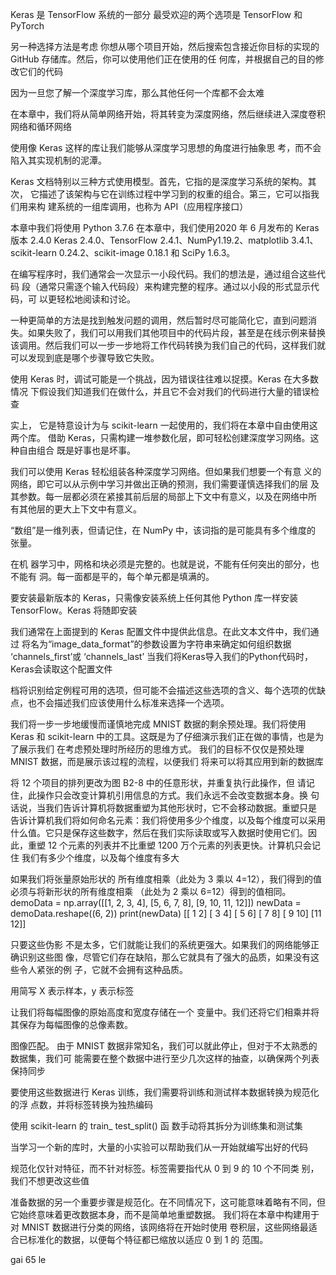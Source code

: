 Keras 是 TensorFlow 系统的一部分
最受欢迎的两个选项是 TensorFlow 和 PyTorch

另一种选择方法是考虑
你想从哪个项目开始，然后搜索包含接近你目标的实现的 GitHub 存储库。然后，你可以使用他们正在使用的任
何库，并根据自己的目的修改它们的代码

因为一旦您了解一个深度学习库，那么其他任何一个库都不会太难

在本章中，我们将从简单网络开始，将其转变为深度网络，然后继续进入深度卷积网络和循环网络

使用像 Keras 这样的库让我们能够从深度学习思想的角度进行抽象思
考，而不会陷入其实现机制的泥潭。

Keras 文档特别以三种方式使用模型。首先，它指的是深度学习系统的架构。其次，
它描述了该架构与它在训练过程中学习到的权重的组合。第三，它可以指我们用来构
建系统的一组库调用，也称为 API（应用程序接口）

本章中我们将使用 Python 3.7.6  在本章中，我们使用2020 年 6 月发布的 Keras 版本 2.4.0
Keras 2.4.0、TensorFlow 2.4.1、NumPy1.19.2、matplotlib 3.4.1、scikit-learn 0.24.2、scikit-image 0.18.1 和 SciPy 1.6.3。

在编写程序时，我们通常会一次显示一小段代码。我们的想法是，通过组合这些代码
段（通常只需逐个输入代码段）来构建完整的程序。通过以小段的形式显示代码，可
以更轻松地阅读和讨论。

一种更简单的方法是找到触发问题的调用，然后暂时尽可能简化它，直到问题消
失。如果失败了，我们可以用我们其他项目中的代码片段，甚至是在线示例来替换
该调用。然后我们可以一步一步地将工作代码转换为我们自己的代码，这样我们就
可以发现到底是哪个步骤导致它失败。

使用 Keras 时，调试可能是一个挑战，因为错误往往难以捉摸。Keras 在大多数情况
下假设我们知道我们在做什么，并且它不会对我们的代码进行大量的错误检查

实上，
它是特意设计为与 scikit-learn 一起使用的，我们将在本章中自由使用这两个库。
借助 Keras，只需构建一堆参数化层，即可轻松创建深度学习网络。这种自由组合
既是好事也是坏事。

我们可以使用 Keras 轻松组装各种深度学习网络。但如果我们想要一个有意
义的网络，即它可以从示例中学习并做出正确的预测，我们需要谨慎选择我们的层
及其参数。每一层都必须在紧接其前后层的局部上下文中有意义，以及在网络中所
有其他层的更大上下文中有意义。

“数组”是一维列表，但请记住，在 NumPy 中，该词指的是可能具有多个维度的
张量。

在机
器学习中，网格和块必须是完整的。也就是说，不能有任何突出的部分，也不能有
洞。每一面都是平的，每个单元都是填满的。

要安装最新版本的 Keras，只需像安装系统上任何其他 Python 库一样安装
TensorFlow。Keras 将随即安装

我们通常在上面提到的 Keras 配置文件中提供此信息。在此文本文件中，我们通过
将名为“image_data_format”的参数设置为字符串来确定如何组织数据
‘channels_first’或 ‘channels_last’
当我们将Keras导入我们的Python代码时，Keras会读取这个配置文件

档将识别给定例程可用的选项，但可能不会描述这些选项的含义、每个选项的优缺
点，也不会描述我们应该使用什么标准来选择一个选项。

我们将一步一步地缓慢而谨慎地完成 MNIST 数据的剩余预处理。我们将使用 Keras
和 scikit-learn 中的工具。这既是为了仔细演示我们正在做的事情，也是为了展示我们
在考虑预处理时所经历的思维方式。
我们的目标不仅仅是预处理 MNIST 数据，而是展示该过程的流程，以便我们
将来可以将其应用到新的数据库

将 12 个项目的排列更改为图 B2-8 中的任意形状，并重复执行此操作，但
请记住，此操作只会改变计算机引用信息的方式。我们永远不会改变数据本身。换
句话说，当我们告诉计算机将数据重塑为其他形状时，它不会移动数据。重塑只是
告诉计算机我们将如何命名元素：我们将使用多少个维度，以及每个维度可以采用
什么值。它只是保存这些数字，然后在我们实际读取或写入数据时使用它们。因
此，重塑 12 个元素的列表并不比重塑 1200 万个元素的列表更快。计算机只会记住
我们有多少个维度，以及每个维度有多大

如果我们将张量原始形状的
所有维度相乘（此处为 3 乘以 4=12），我们得到的值必须与将新形状的所有维度相乘
（此处为 2 乘以 6=12）得到的值相同。
demoData = np.array([[1, 2, 3, 4], [5, 6, 7, 8], [9, 10, 11, 12]])
newData = demoData.reshape((6, 2))
print(newData)
[[ 1 2]
[ 3 4]
[ 5 6]
[ 7 8]
[ 9 10]
[11 12]]

只要这些伪影
不是太多，它们就能让我们的系统更强大。如果我们的网络能够正确识别这些图
像，尽管它们存在缺陷，那么它就具有了强大的品质，如果没有这些令人紧张的例
子，它就不会拥有这种品质。

用简写 X 表示样本，y 表示标签

让我们将每幅图像的原始高度和宽度存储在一个
变量中。我们还将它们相乘并将其保存为每幅图像的总像素数。

图像匹配。
由于 MNIST 数据非常知名，我们可以就此停止，但对于不太熟悉的数据集，我们可
能需要在整个数据中进行至少几次这样的抽查，以确保两个列表保持同步

要使用这些数据进行 Keras 训练，我们需要将训练和测试样本数据转换为规范化的浮
点数，并将标签转换为独热编码

使用 scikit-learn 的 train_ test_split() 函
数手动将其拆分为训练集和测试集

当学习一个新的库时，大量的小实验可以帮助我们从一开始就编写出好的代码

规范化仅针对特征，而不针对标签。标签需要指代从 0 到 9 的 10 个不同类
别，我们不想更改这些值

准备数据的另一个重要步骤是规范化。在不同情况下，这可能意味着略有不同，但
它始终意味着更改数据本身，而不是简单地重塑数据。
我们将在本章中构建用于对 MNIST 数据进行分类的网络，该网络将在开始时使用
卷积层，这些网络最适合已标准化的数据，以便每个特征都已缩放以适应 0 到 1 的
范围。


gai 65 le






